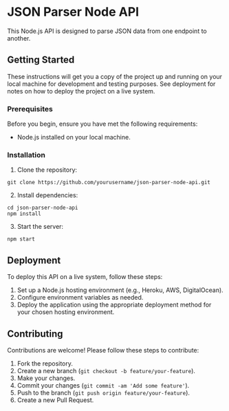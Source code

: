 # JSON Parser Node API

This Node.js API is designed to parse JSON data from one endpoint to another.

## Getting Started

These instructions will get you a copy of the project up and running on your local machine for development and testing purposes. See deployment for notes on how to deploy the project on a live system.

### Prerequisites

Before you begin, ensure you have met the following requirements:
- Node.js installed on your local machine.

### Installation

1. Clone the repository:
```
git clone https://github.com/yourusername/json-parser-node-api.git
```

2. Install dependencies:
```
cd json-parser-node-api
npm install
```

3. Start the server:
```
npm start
```

## Deployment

To deploy this API on a live system, follow these steps:
1. Set up a Node.js hosting environment (e.g., Heroku, AWS, DigitalOcean).
2. Configure environment variables as needed.
3. Deploy the application using the appropriate deployment method for your chosen hosting environment.

## Contributing

Contributions are welcome! Please follow these steps to contribute:
1. Fork the repository.
2. Create a new branch (`git checkout -b feature/your-feature`).
3. Make your changes.
4. Commit your changes (`git commit -am 'Add some feature'`).
5. Push to the branch (`git push origin feature/your-feature`).
6. Create a new Pull Request.

